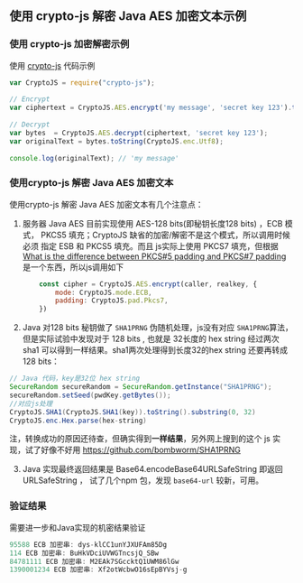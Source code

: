 ## 使用 crypto-js 解密 Java AES 加密文本示例



### 使用 crypto-js 加密解密示例

使用 [crypto-js](https://www.npmjs.com/package/crypto-js)  代码示例

```javascript
var CryptoJS = require("crypto-js");
 
// Encrypt
var ciphertext = CryptoJS.AES.encrypt('my message', 'secret key 123').toString();
 
// Decrypt
var bytes  = CryptoJS.AES.decrypt(ciphertext, 'secret key 123');
var originalText = bytes.toString(CryptoJS.enc.Utf8);
 
console.log(originalText); // 'my message'
```



### 使用crypto-js 解密 Java AES 加密文本

使用crypto-js 解密 Java AES 加密文本有几个注意点：

1. 服务器  Java AES 目前实现使用 AES-128 bits(即秘钥长度128 bits) ，ECB 模式， PKCS5 填充；CryptoJS 缺省的加密/解密不是这个模式，所以调用时候必须 指定 ESB 和 PKCS5 填充。而且 js实际上使用 PKCS7 填充，但根据  [What is the difference between PKCS#5 padding and PKCS#7 padding](https://crypto.stackexchange.com/questions/9043/what-is-the-difference-between-pkcs5-padding-and-pkcs7-padding) 是一个东西，所以js调用如下

   ```javascript
       const cipher = CryptoJS.AES.encrypt(caller, realkey, {
           mode: CryptoJS.mode.ECB,
           padding: CryptoJS.pad.Pkcs7,
       })
   ```

   

2. Java 对128 bits 秘钥做了 `SHA1PRNG` 伪随机处理，js没有对应 `SHA1PRNG`算法，但是实际试验中发现对于 128 bits , 也就是 32长度的 hex string 经过两次sha1 可以得到一样结果。sha1两次处理得到长度32的hex string 还要再转成 128 bits：

```java
// Java 代码，key是32位 hex string
SecureRandom secureRandom = SecureRandom.getInstance("SHA1PRNG");
secureRandom.setSeed(pwdKey.getBytes());
//对应js处理
CryptoJS.SHA1(CryptoJS.SHA1(key)).toString().substring(0, 32)
CryptoJS.enc.Hex.parse(hex-string)
```

注，转换成功的原因还待查，但确实得到**一样结果**，另外网上搜到的这个 js 实现，试了好像不好用 https://github.com/bombworm/SHA1PRNG 



3. Java 实现最终返回结果是 Base64.encodeBase64URLSafeString 即返回 URLSafeString ， 试了几个npm 包，发现 `base64-url` 较新，可用。

  

### 验证结果

需要进一步和Java实现的机密结果验证

```javascript
95588 ECB 加密串: dys-klCC1unYJXUFAm85Dg
114 ECB 加密串: BuHkVDciUVWGTncsjQ_SBw
84781111 ECB 加密串: M2EAk7SGccktQ1UWM86lGw
1390001234 ECB 加密串: Xf2otWcbwO16sEpBYVsj-g
```



